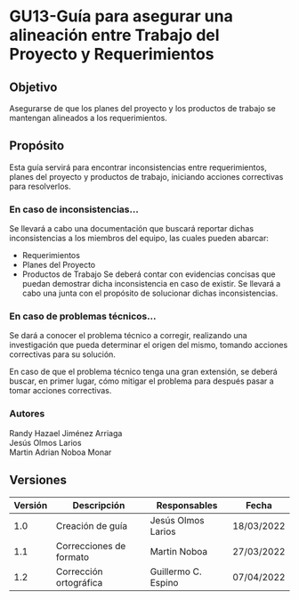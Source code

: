# GU13-Guía para asegurar una alineación entre Trabajo del Proyecto y Requerimientos


## Objetivo

Asegurarse de que los planes del proyecto y los productos de trabajo se mantengan alineados a los requerimientos.

## Propósito

Esta guía servirá para encontrar inconsistencias entre requerimientos, planes del proyecto y productos de trabajo, iniciando acciones correctivas para resolverlos.


### En caso de inconsistencias…

Se llevará a cabo una documentación que buscará reportar dichas inconsistencias a los miembros del equipo, las cuales pueden abarcar:
- Requerimientos
- Planes del Proyecto
- Productos de Trabajo
Se deberá contar con evidencias concisas que puedan demostrar dicha inconsistencia en caso de existir. Se llevará a cabo una junta con el propósito de solucionar dichas inconsistencias.

### En caso de problemas técnicos…

Se dará a conocer el problema técnico a corregir, realizando una investigación que pueda determinar el origen del mismo, tomando acciones correctivas para su solución. 

En caso de que el problema técnico tenga una gran extensión, se deberá buscar, en primer lugar, cómo mitigar el problema para después pasar a tomar acciones correctivas.



### Autores
Randy Hazael Jiménez Arriaga  
Jesús Olmos Larios  
Martin Adrian Noboa Monar  


## Versiones

| Versión | Descripción             | Responsables   | Fecha      |
| ------- | ----------------------- | -------------- | ---------- |
| 1.0     | Creación de guía        | Jesús Olmos Larios | 18/03/2022 |
| 1.1     | Correcciones de formato | Martin Noboa | 27/03/2022 |
| 1.2     | Corrección ortográfica  | Guillermo C. Espino | 07/04/2022 |





